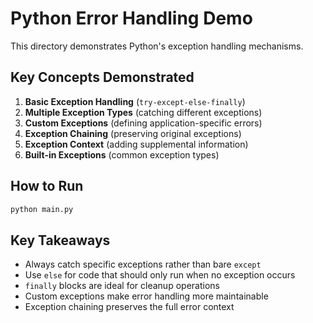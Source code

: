 # Python Error Handling Demo

This directory demonstrates Python's exception handling mechanisms.

## Key Concepts Demonstrated

1. **Basic Exception Handling** (`try-except-else-finally`)
2. **Multiple Exception Types** (catching different exceptions)
3. **Custom Exceptions** (defining application-specific errors)
4. **Exception Chaining** (preserving original exceptions)
5. **Exception Context** (adding supplemental information)
6. **Built-in Exceptions** (common exception types)

## How to Run

```bash
python main.py
```

## Key Takeaways

- Always catch specific exceptions rather than bare `except`
- Use `else` for code that should only run when no exception occurs
- `finally` blocks are ideal for cleanup operations
- Custom exceptions make error handling more maintainable
- Exception chaining preserves the full error context
